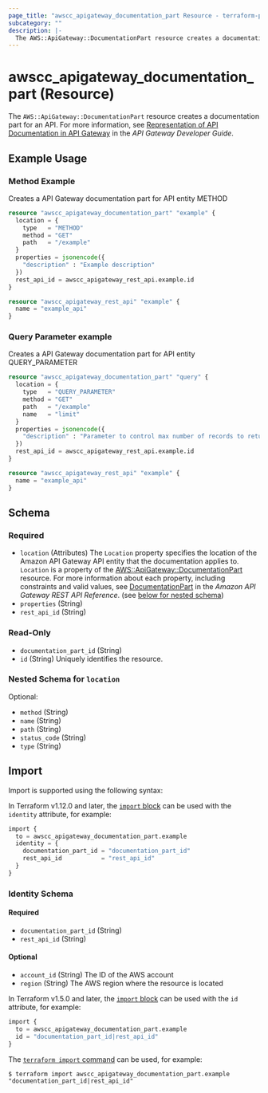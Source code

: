 ```yaml
---
page_title: "awscc_apigateway_documentation_part Resource - terraform-provider-awscc"
subcategory: ""
description: |-
  The AWS::ApiGateway::DocumentationPart resource creates a documentation part for an API. For more information, see Representation of API Documentation in API Gateway https://docs.aws.amazon.com/apigateway/latest/developerguide/api-gateway-documenting-api-content-representation.html in the API Gateway Developer Guide.
---
```


# awscc_apigateway_documentation_part (Resource)

The ``AWS::ApiGateway::DocumentationPart`` resource creates a documentation part for an API. For more information, see [Representation of API Documentation in API Gateway](https://docs.aws.amazon.com/apigateway/latest/developerguide/api-gateway-documenting-api-content-representation.html) in the *API Gateway Developer Guide*.

## Example Usage

### Method Example

Creates a API Gateway documentation part for API entity METHOD

```terraform
resource "awscc_apigateway_documentation_part" "example" {
  location = {
    type   = "METHOD"
    method = "GET"
    path   = "/example"
  }
  properties = jsonencode({
    "description" : "Example description"
  })
  rest_api_id = awscc_apigateway_rest_api.example.id
}

resource "awscc_apigateway_rest_api" "example" {
  name = "example_api"
}
```

### Query Parameter example

Creates a API Gateway documentation part for API entity QUERY_PARAMETER

```terraform
resource "awscc_apigateway_documentation_part" "query" {
  location = {
    type   = "QUERY_PARAMETER"
    method = "GET"
    path   = "/example"
    name   = "limit"
  }
  properties = jsonencode({
    "description" : "Parameter to control max number of records to return"
  })
  rest_api_id = awscc_apigateway_rest_api.example.id
}

resource "awscc_apigateway_rest_api" "example" {
  name = "example_api"
}
```

<!-- schema generated by tfplugindocs -->
## Schema

### Required

- `location` (Attributes) The ``Location`` property specifies the location of the Amazon API Gateway API entity that the documentation applies to. ``Location`` is a property of the [AWS::ApiGateway::DocumentationPart](https://docs.aws.amazon.com/AWSCloudFormation/latest/UserGuide/aws-resource-apigateway-documentationpart.html) resource.
 For more information about each property, including constraints and valid values, see [DocumentationPart](https://docs.aws.amazon.com/apigateway/latest/api/API_DocumentationPartLocation.html) in the *Amazon API Gateway REST API Reference*. (see [below for nested schema](#nestedatt--location))
- `properties` (String)
- `rest_api_id` (String)

### Read-Only

- `documentation_part_id` (String)
- `id` (String) Uniquely identifies the resource.

<a id="nestedatt--location"></a>
### Nested Schema for `location`

Optional:

- `method` (String)
- `name` (String)
- `path` (String)
- `status_code` (String)
- `type` (String)

## Import

Import is supported using the following syntax:

In Terraform v1.12.0 and later, the [`import` block](https://developer.hashicorp.com/terraform/language/import) can be used with the `identity` attribute, for example:

```terraform
import {
  to = awscc_apigateway_documentation_part.example
  identity = {
    documentation_part_id = "documentation_part_id"
    rest_api_id           = "rest_api_id"
  }
}
```

<!-- schema generated by tfplugindocs -->
### Identity Schema

#### Required

- `documentation_part_id` (String)
- `rest_api_id` (String)

#### Optional

- `account_id` (String) The ID of the AWS account
- `region` (String) The AWS region where the resource is located

In Terraform v1.5.0 and later, the [`import` block](https://developer.hashicorp.com/terraform/language/import) can be used with the `id` attribute, for example:

```terraform
import {
  to = awscc_apigateway_documentation_part.example
  id = "documentation_part_id|rest_api_id"
}
```

The [`terraform import` command](https://developer.hashicorp.com/terraform/cli/commands/import) can be used, for example:

```shell
$ terraform import awscc_apigateway_documentation_part.example "documentation_part_id|rest_api_id"
```
